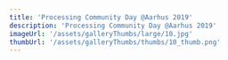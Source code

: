 ```yaml
---
title: 'Processing Community Day @Aarhus 2019'
description: 'Processing Community Day @Aarhus 2019'
imageUrl: '/assets/galleryThumbs/large/10.jpg'
thumbUrl: '/assets/galleryThumbs/thumbs/10_thumb.png'
---
```

